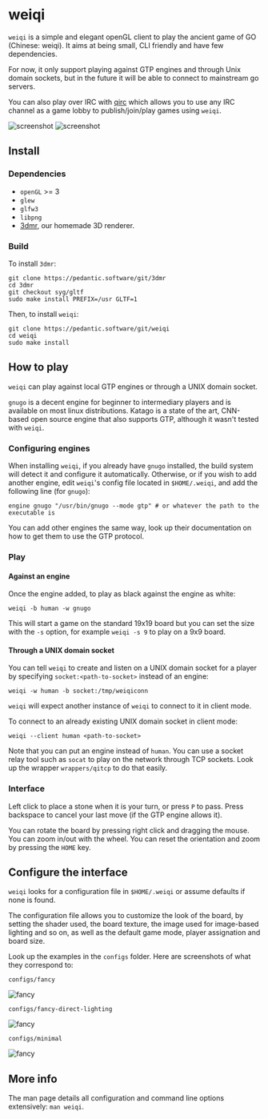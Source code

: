 # weiqi

`weiqi` is a simple and elegant openGL client to play the ancient game of GO
(Chinese: weiqi). It aims at being small, CLI friendly and have few
dependencies.

For now, it only support playing against GTP engines and through Unix domain
sockets, but in the future it will be able to connect to mainstream go servers.

You can also play over IRC with [qirc](https://pedantic.software/git/qirc/about)
which allows you to use any IRC channel as a game lobby to publish/join/play
games using `weiqi`.

![screenshot](https://pedantic.software/syg/files/weiqi/screenshots/5.png)
![screenshot](https://pedantic.software/syg/files/weiqi/screenshots/6.png)

## Install

### Dependencies

- `openGL` >= 3
- `glew`
- `glfw3`
- `libpng`
- [3dmr](https://pedantic.software/projects/3dmr.html), our homemade 3D
  renderer.

### Build

To install `3dmr`:

```
git clone https://pedantic.software/git/3dmr
cd 3dmr
git checkout syg/gltf
sudo make install PREFIX=/usr GLTF=1
```

Then, to install `weiqi`:

```
git clone https://pedantic.software/git/weiqi
cd weiqi
sudo make install
```

## How to play

`weiqi` can play against local GTP engines or through a UNIX domain socket.

`gnugo` is a decent engine for beginner to intermediary players and is available
on most linux distributions. Katago is a state of the art, CNN-based open source
engine that also supports GTP, although it wasn't tested with `weiqi`.

### Configuring engines

When installing `weiqi`, if you already have `gnugo` installed, the build system
will detect it and configure it automatically. Otherwise, or if you wish to add
another engine, edit `weiqi`'s config file located in `$HOME/.weiqi`, and add
the following line (for `gnugo`):

```
engine gnugo "/usr/bin/gnugo --mode gtp" # or whatever the path to the executable is
```

You can add other engines the same way, look up their documentation on how to
get them to use the GTP protocol.

### Play

#### Against an engine

Once the engine added, to play as black against the engine as white:

```
weiqi -b human -w gnugo
```

This will start a game on the standard 19x19 board but you can set the size with
the `-s` option, for example `weiqi -s 9` to play on a 9x9 board.

#### Through a UNIX domain socket

You can tell `weiqi` to create and listen on a UNIX domain socket for a player
by specifying `socket:<path-to-socket>` instead of an engine:

```
weiqi -w human -b socket:/tmp/weiqiconn
```

`weiqi` will expect another instance of `weiqi` to connect to it in client mode.

To connect to an already existing UNIX domain socket in client mode:

```
weiqi --client human <path-to-socket>
```

Note that you can put an engine instead of `human`. You can use a socket relay
tool such as `socat` to play on the network through TCP sockets. Look up the
wrapper `wrappers/qitcp` to do that easily.

### Interface

Left click to place a stone when it is your turn, or press `P` to pass. Press
backspace to cancel your last move (if the GTP engine allows it).

You can rotate the board by pressing right click and dragging the mouse. You can
zoom in/out with the wheel. You can reset the orientation and zoom by pressing
the `HOME` key.

## Configure the interface

`weiqi` looks for a configuration file in `$HOME/.weiqi` or assume defaults if
none is found.

The configuration file allows you to customize the look of the board, by setting
the shader used, the board texture, the image used for image-based lighting and
so on, as well as the default game mode, player assignation and board size.

Look up the examples in the `configs` folder. Here are screenshots of what they
correspond to:

`configs/fancy`

![fancy](https://pedantic.software/syg/files/weiqi/1.png)

`configs/fancy-direct-lighting`

![fancy](https://pedantic.software/syg/files/weiqi/3.png)

`configs/minimal`

![fancy](https://pedantic.software/syg/files/weiqi/2.png)

## More info

The man page details all configuration and command line options extensively:
`man weiqi`.
